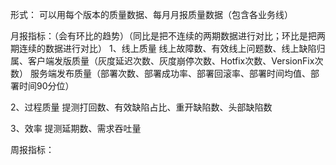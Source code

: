 形式：
可以用每个版本的质量数据、每月月报质量数据（包含各业务线）


月报指标：（会有环比的趋势）（同比是把不连续的两期数据进行对比；环比是把两期连续的数据进行对比）
1、线上质量
线上故障数、有效线上问题数、线上缺陷归属、客户端发版质量（灰度延迟次数、灰度崩停次数、Hotfix次数、VersionFix次数）
服务端发布质量（部署次数、部署成功率、部署回滚率、部署时间均值、部署时间90分位）

2、过程质量
提测打回数、有效缺陷占比、重开缺陷数、头部缺陷数

3、效率
提测延期数、需求吞吐量


周报指标：

